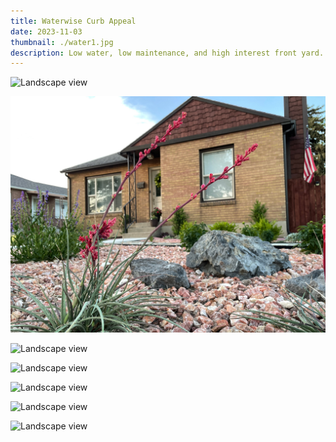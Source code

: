 ```yaml
---
title: Waterwise Curb Appeal
date: 2023-11-03
thumbnail: ./water1.jpg
description: Low water, low maintenance, and high interest front yard.
---
```


<div class="kg-card kg-image-card kg-width-wide">

![Landscape view](./water1.jpg)

</div>

<div class="kg-card kg-image-card kg-width-wide">

![Landscape view](./water2.jpg)

</div>

<div class="kg-card kg-image-card kg-width-wide">

![Landscape view](./water3.jpg)

</div>

<div class="kg-card kg-image-card kg-width-wide">

![Landscape view](./water4.jpg)

</div>

<div class="kg-card kg-image-card kg-width-wide">

![Landscape view](./water5.jpg)

</div>

<div class="kg-card kg-image-card kg-width-wide">

![Landscape view](./water6.jpg)

</div>

<div class="kg-card kg-image-card kg-width-wide">

![Landscape view](./water7.jpg)

</div>
